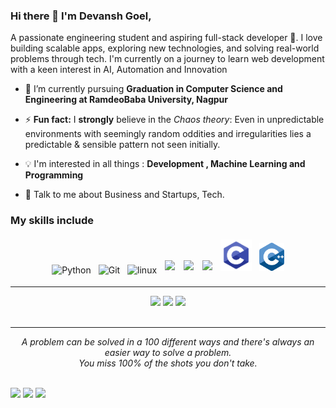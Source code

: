 ### Hi there 👋 I'm Devansh Goel,

A passionate engineering student and aspiring full-stack developer 🚀. 
I love building scalable apps, exploring new technologies, and solving real-world problems through tech. 
I'm currently on a journey to learn web development with a keen interest in AI, Automation and Innovation

- 🌱 I’m currently pursuing **Graduation in Computer Science and Engineering at RamdeoBaba University, Nagpur**

- ⚡ **Fun fact:** I **strongly** believe in the *Chaos theory*: Even in unpredictable environments with seemingly random oddities and irregularities lies a predictable & sensible pattern not seen initially.
- :bulb: I'm interested in all things : **Development , Machine Learning and Programming**
- 💬 Talk to me about Business and Startups, Tech.

### My skills include

<p align="center">
	<img title="Python" alt="Python" src="https://raw.githubusercontent.com/Thomas-George-T/Thomas-George-T/master/assets/python.svg" width="40" height="40" style="vertical-align:down; margin:4px"/>
	<img title="Git" alt="Git" src="https://raw.githubusercontent.com/Thomas-George-T/Thomas-George-T/master/assets/git.svg" width="70" height="40" style="vertical-align:down; margin:4px"/>
	<img title="linux" alt="linux" src="https://raw.githubusercontent.com/Thomas-George-T/Thomas-George-T/master/assets/linux-tux.svg" width="40" style="vertical-align:down; margin:4px"/>	
        <img width="5%" style="padding:5px" src="https://img.icons8.com/color/144/000000/java-coffee-cup-logo.png"/>
	<img width="5%" style="padding:5px" src="https://img.icons8.com/color/144/000000/javascript.png"/>
	<img width="5%" style="padding:5px" src="https://img.icons8.com/?size=100&id=7gdY5qNXaKC0&format=png&color=000000"/>
	<img title="c programming" alt="c programming" src="assets/c-programming.png" width="50" style="vertical-align:down; margin:4px"/>
	<img title="c++" alt="c++" src="assets/c++.png" width="40" style="vertical-align:down; margin:4px"/>
</p>


<hr>
    


<p align="center">
  <img height="50%" width="auto" src ="https://github-readme-stats.vercel.app/api?username=goelDev&show_icons=true&count_private=true&theme=darcula&hide_border=true&hide=issues,contribs&bg_color=00000000">
  <img height="50%" width="auto" src ="https://github-readme-stats.vercel.app/api/top-langs/?username=goelDev&layout=compact&hide_border=true&theme=darcula&bg_color=00000000&langs_count=6&hide=jupyter%20notebook,tex,css,php&exclude_repo=Pacman-AI">
  <img src ="https://github-readme-streak-stats.herokuapp.com?user=goelDev&theme=darcula&hide_border=true&background=FFFFFF00">
  <br>
  <br>

</p>



<!--
**goelDev/goelDev** is a ✨ _special_ ✨ repository because its `README.md` (this file) appears on your GitHub profile.

Here are some ideas to get you started:

- 🔭 I’m currently working on ...
- 🌱 I’m currently learning ...
- 👯 I’m looking to collaborate on ...
- 🤔 I’m looking for help with ...
- 💬 Ask me about ...
- 📫 How to reach me: ...
- 😄 Pronouns: ...
- ⚡ Fun fact: ...
-->
<hr>
<p align="center">
   <i>A problem can be solved in a 100 different ways and there's always an easier way to solve a problem.</i>
   <br>
   <i>You miss 100% of the shots you don't take.</i>
   <br>
<br>

<a target="_blank" href="https://www.linkedin.com/in/"><img src="https://img.shields.io/badge/-LinkedIn-0077B5?style=for-the-badge&logo=Linkedin&logoColor=white"></img></a>
<a target="_blank" href="mailto:thomasgeorgethomas@gmail.com"><img src="https://img.shields.io/badge/-Gmail-D14836?style=for-the-badge&logo=Gmail&logoColor=white"></img></a>
<a target="_blank" href=""><img src="https://img.shields.io/badge/-Twitter-1DA1F2?style=for-the-badge&logo=Twitter&logoColor=white"></img></a>

<br>
</p>   
